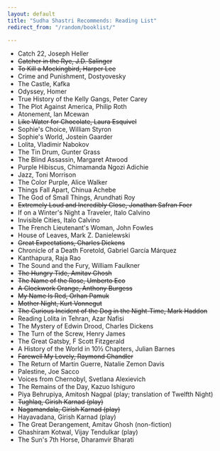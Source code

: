 ```yaml
---
layout: default
title: "Sudha Shastri Recommends: Reading List"
redirect_from: "/random/booklist/"

---
```


  * Catch 22, Joseph Heller
  * <del>Catcher in the Rye, J.D. Salinger</del>
  * <del>To Kill a Mockingbird, Harper Lee</del>
  * Crime and Punishment, Dostyovesky
  * The Castle, Kafka
  * Odyssey, Homer
  * True History of the Kelly Gangs, Peter Carey 
  * The Plot Against America, Philip Roth
  * Atonement, Ian Mcewan
  * <del>Like Water for Chocolate, Laura Esquivel</del>
  * Sophie's Choice, William Styron
  * Sophie's World, Jostein Gaarder
  * Lolita, Vladimir Nabokov
  * The Tin Drum, Gunter Grass
  * The Blind Assassin, Margaret Atwood
  * Purple Hibiscus, Chimamanda Ngozi Adichie
  * Jazz, Toni Morrison
  * The Color Purple, Alice Walker
  * Things Fall Apart, Chinua Achebe 
  * The God of Small Things, Arundhati Roy
  * <del>Extremely Loud and Incredibly Close, Jonathan Safran Foer</del>
  * If on a Winter's Night a Traveler, Italo Calvino
  * Invisible Cities, Italo Calvino
  * The French Lieutenant's Woman, John Fowles
  * House of Leaves, Mark Z. Danielewski
  * <del>Great Expectations, Charles Dickens</del>
  * Chronicle of a Death Foretold, Gabriel García Márquez
  * Kanthapura, Raja Rao
  * The Sound and the Fury, William Faulkner
  * <del>The Hungry Tide, Amitav Ghosh</del>
  * <del>The Name of the Rose, Umberto Eco</del>
  * <del>A Clockwork Orange, Anthony Burgess</del>
  * <del>My Name Is Red, Orhan Pamuk</del>
  * <del>Mother Night, Kurt Vonnegut</del>
  * <del>The Curious Incident of the Dog in the Night-Time, Mark Haddon </del>
  * Reading Lolita in Tehran, Azar Nafisi
  * The Mystery of Edwin Drood, Charles Dickens
  * The Turn of the Screw, Henry James
  * The Great Gatsby, F Scott Fitzgerald
  * A History of the World in 10½ Chapters, Julian Barnes
  * <del>Farewell My Lovely, Raymond Chandler</del>
  * The Return of Martin Guerre, Natalie Zemon Davis
  * Palestine, Joe Sacco
  * Voices from Chernobyl, Svetlana Alexievich
  * The Remains of the Day, Kazuo Ishiguro
  * Piya Behrupiya, Amitosh Nagpal (play; translation of Twelfth Night)
  * <del>Tughlaq, Girish Karnad (play)</del>
  * <del>Nagamandala, Girish Karnad (play)</del>
  * Hayavadana, Girish Karnad (play)
  * The Great Derangement, Amitav Ghosh (non-fiction)
  * Ghashiram Kotwal, Vijay Tendulkar (play)
  * The Sun's 7th Horse, Dharamvir Bharati
